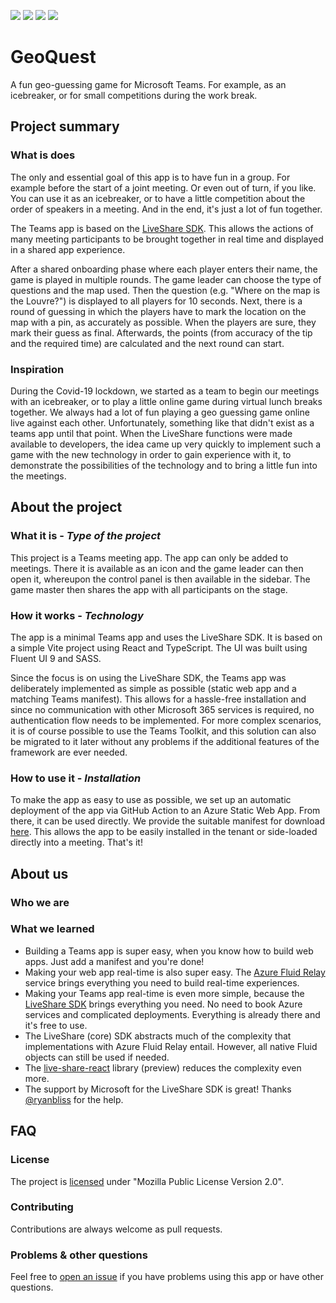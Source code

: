 ![](https://img.shields.io/github/actions/workflow/status/nmtoblum/live-share-geoquest/azure-static-web-apps-brave-rock-018c9b503.yml) ![](https://img.shields.io/github/downloads/nmtoblum/live-share-geoquest/total) ![](https://img.shields.io/github/issues/nmtoblum/live-share-geoquest) ![](https://img.shields.io/github/license/nmtoblum/live-share-geoquest)

# GeoQuest

A fun geo-guessing game for Microsoft Teams. For example, as an icebreaker, or for small competitions during the work break.

##  Project summary

### What is does
The only and essential goal of this app is to have fun in a group. For example before the start of a joint meeting. Or even out of turn, if you like.
You can use it as an icebreaker, or to have a little competition about the order of speakers in a meeting. And in the end, it's just a lot of fun together.

The Teams app is based on the [LiveShare SDK](https://learn.microsoft.com/en-us/microsoftteams/platform/apps-in-teams-meetings/teams-live-share-overview?). This allows the actions of many meeting participants to be brought together in real time and displayed in a shared app experience.

After a shared onboarding phase where each player enters their name, the game is played in multiple rounds. The game leader can choose the type of questions and the map used. Then the question (e.g. "Where on the map is the Louvre?") is displayed to all players for 10 seconds. Next, there is a round of guessing in which the players have to mark the location on the map with a pin, as accurately as possible. When the players are sure, they mark their guess as final. Afterwards, the points (from accuracy of the tip and the required time) are calculated and the next round can start.

### Inspiration
During the Covid-19 lockdown, we started as a team to begin our meetings with an icebreaker, or to play a little online game during virtual lunch breaks together. We always had a lot of fun playing a geo guessing game online live against each other. Unfortunately, something like that didn't exist as a teams app until that point.
When the LiveShare functions were made available to developers, the idea came up very quickly to implement such a game with the new technology in order to gain experience with it, to demonstrate the possibilities of the technology and to bring a little fun into the meetings.

## About the project

### What it is - _Type of the project_
This project is a Teams meeting app. The app can only be added to meetings. There it is available as an icon and the game leader can then open it, whereupon the control panel is then available in the sidebar. The game master then shares the app with all participants on the stage.

### How it works - _Technology_
The app is a minimal Teams app and uses the LiveShare SDK. It is based on a simple Vite project using React and TypeScript. The UI was built using Fluent UI 9 and SASS.

Since the focus is on using the LiveShare SDK, the Teams app was deliberately implemented as simple as possible (static web app and a matching Teams manifest). This allows for a hassle-free installation and since no communication with other Microsoft 365 services is required, no authentication flow needs to be implemented.
For more complex scenarios, it is of course possible to use the Teams Toolkit, and this solution can also be migrated to it later without any problems if the additional features of the framework are ever needed.

### How to use it - _Installation_
To make the app as easy to use as possible, we set up an automatic deployment of the app via GitHub Action to an Azure Static Web App. From there, it can be used directly. We provide the suitable manifest for download [here](https://github.com/nmtoblum/live-share-geoquest/releases/download/staging/staging.zip). This allows the app to be easily installed in the tenant or side-loaded directly into a meeting. That's it!

## About us

### Who we are

### What we learned
- Building a Teams app is super easy, when you know how to build web apps. Just add a manifest and you're done!
- Making your web app real-time is also super easy. The [Azure Fluid Relay](https://azure.microsoft.com/products/fluid-relay) service brings everything you need to build real-time experiences.
- Making your Teams app real-time is even more simple, because the [LiveShare SDK](https://github.com/microsoft/live-share-sdk) brings everything you need. No need to book Azure services and complicated deployments. Everything is already there and it's free to use.
- The LiveShare (core) SDK abstracts much of the complexity that implementations with Azure Fluid Relay entail. However, all native Fluid objects can still be used if needed.
- The [live-share-react](https://github.com/microsoft/live-share-sdk/tree/main/packages/live-share-react) library (preview)  reduces the complexity even more.
- The support by Microsoft for the LiveShare SDK is great! Thanks [@ryanbliss](https://github.com/ryanbliss) for the help.


## FAQ

### License
The project is [licensed](LICENSE) under "Mozilla Public License Version 2.0".

### Contributing
Contributions are always welcome as pull requests.

### Problems & other questions
Feel free to [open an issue](https://github.com/nmtoblum/live-share-geoquest/issues/new) if you have problems using this app or have other questions.